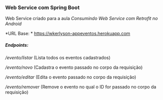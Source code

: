 ### Web Service com Spring Boot

Web Service criado para a aula *Consumindo Web Service com Retrofit no Android*

*URL Base: * https://wkerlyson-appeventos.herokuapp.com

##### Endpoints:

*/evento/listar* (Lista todos os eventos cadastrados)

*/evento/novo* (Cadastra o evento passado no corpo da requisição)

*/evento/editar* (Edita o evento passado no corpo da requisição)

*/evento/remover* (Remove o evento no qual o ID for passado no corpo da requisição)